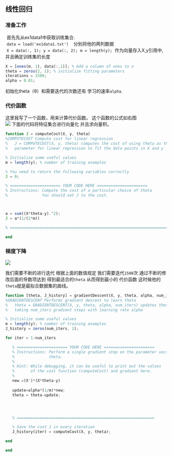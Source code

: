 ## 线性回归    


### 准备工作
 首先先从ex1data1中获取训练集合.  
 `data = load('ex1data1.txt')`
 
 分别将他的两列数据   
 `X = data(:, 1); y = data(:, 2);`
 `m = length(y);` 
作为向量存入X,y引用中,
并且确定训练集的长度 


```octave
X = [ones(m, 1), data(:,1)]; % Add a column of ones to x
theta = zeros(2, 1); % initialize fitting parameters
iterations = 1500;
alpha = 0.01;
```
初始化theta（θ）和需要迭代的次数还有 学习的速率`alpha`.

### 代价函数
这里我写了一个函数，用来计算代价函数。
这个函数的公式如右图   
![](https://timgsa.baidu.com/timg?image&quality=80&size=b9999_10000&sec=1537962839&di=d2e59437ce9132d4d98677c0f534d1ce&imgtype=jpg&er=1&src=http%3A%2F%2Fimage.bubuko.com%2Finfo%2F201508%2F20180110163628623512.png)
下面的代码将特征集合进行向量化  并且求向量积。

```octave
function J = computeCost(X, y, theta)
%COMPUTECOST Compute cost for linear regression
%   J = COMPUTECOST(X, y, theta) computes the cost of using theta as the
%   parameter for linear regression to fit the data points in X and y

% Initialize some useful values
m = length(y); % number of training examples

% You need to return the following variables correctly 
J = 0;

% ====================== YOUR CODE HERE ======================
% Instructions: Compute the cost of a particular choice of theta
%               You should set J to the cost.



a = sum((X*theta-y).^2);
J = a*(1/(2*m))

% =========================================================================

end
```

### 梯度下降

![](https://timgsa.baidu.com/timg?image&quality=80&size=b9999_10000&sec=1537368300886&di=25e5c9276397335b5a57d753706b0284&imgtype=0&src=http%3A%2F%2Fimg.it610.com%2Fimage%2Finfo5%2Fc8d5306e2a5e4d6e8406fd883ccd4b2f.jpg)

我们需要不断的进行迭代  根据上面的数值规定  我们需要迭代`1500`次
通过不断的修改后面的导数项达到 得到最适合的`theta` 从而得到最小的   代价函数 这时候他的`theta`就是最拟合数据集的曲线。

 ```octave
 function [theta, J_history] = gradientDescent(X, y, theta, alpha, num_iters)
%GRADIENTDESCENT Performs gradient descent to learn theta
%   theta = GRADIENTDESCENT(X, y, theta, alpha, num_iters) updates theta by 
%   taking num_iters gradient steps with learning rate alpha

% Initialize some useful values
m = length(y); % number of training examples
J_history = zeros(num_iters, 1);

for iter = 1:num_iters

    % ====================== YOUR CODE HERE ======================
    % Instructions: Perform a single gradient step on the parameter vector
    %               theta. 
    %
    % Hint: While debugging, it can be useful to print out the values
    %       of the cost function (computeCost) and gradient here.
    %
    new =(X')*(X*theta-y)
  
    update=alpha*(1/m)*new;
    theta = theta-update;




    % ============================================================

    % Save the cost J in every iteration    
    J_history(iter) = computeCost(X, y, theta);

end

end

 
 ```


